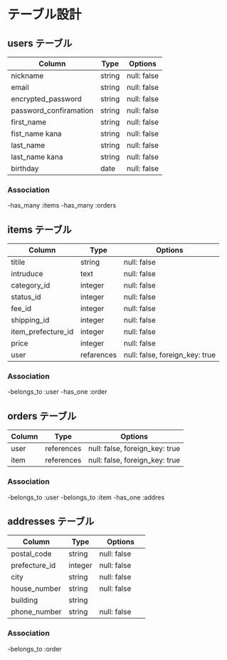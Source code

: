 # テーブル設計

## users テーブル

| Column                | Type   | Options     |
| ------------------    | ------ | ----------- |
| nickname              | string | null: false |
| email                 | string | null: false |
| encrypted_password    | string | null: false |
| password_confiramation| string | null: false |
| first_name            | string | null: false |
| fist_name kana        | string | null: false |
| last_name             | string | null: false |
| last_name kana        | string | null: false |
| birthday              | date   | null: false |

  
### Association

-has_many :items
-has_many :orders

## items テーブル

| Column             | Type       | Options                        |
| ------------------ | ---------- | -------------------------------|
| titile             | string     | null: false                    |
| intruduce          | text       | null: false                    |
| category_id        | integer    | null: false                    |
| status_id          | integer    | null: false                    |
| fee_id             | integer    | null: false                    |
| shipping_id        | integer    | null: false                    |
| item_prefecture_id | integer    | null: false                    |
| price              | integer    | null: false                    |
| user               | refarences | null: false, foreign_key: true |

### Association

-belongs_to :user
-has_one :order

## orders テーブル

| Column             | Type       | Options                       |         
| ------------------ | ---------- | ----------------------------- |
| user               | references |null: false, foreign_key: true |
| item               | references |null: false, foreign_key: true |

### Association
-belongs_to :user 
-belongs_to :item 
-has_one :addres


## addresses テーブル

| Column                | Type   | Options     |
| ------------------    | ------ | ----------- |
| postal_code           | string | null: false |
| prefecture_id         | integer| null: false |
| city                  | string | null: false |
| house_number          | string | null: false |
| building              | string | 　　　　　　  |
| phone_number          | string | null: false |


### Association
-belongs_to :order 
